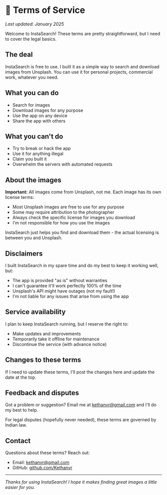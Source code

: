 # 📜 Terms of Service

*Last updated: January 2025*

Welcome to InstaSearch! These terms are pretty straightforward, but I need to cover the legal basics.

## The deal

InstaSearch is free to use. I built it as a simple way to search and download images from Unsplash. You can use it for personal projects, commercial work, whatever you need.

## What you can do

- Search for images
- Download images for any purpose
- Use the app on any device
- Share the app with others

## What you can't do

- Try to break or hack the app
- Use it for anything illegal
- Claim you built it
- Overwhelm the servers with automated requests

## About the images

**Important:** All images come from Unsplash, not me. Each image has its own license terms:

- Most Unsplash images are free to use for any purpose
- Some may require attribution to the photographer
- Always check the specific license for images you download
- I'm not responsible for how you use the images

InstaSearch just helps you find and download them - the actual licensing is between you and Unsplash.

## Disclaimers

I built InstaSearch in my spare time and do my best to keep it working well, but:

- The app is provided "as is" without warranties
- I can't guarantee it'll work perfectly 100% of the time
- Unsplash's API might have outages (not my fault!)
- I'm not liable for any issues that arise from using the app

## Service availability

I plan to keep InstaSearch running, but I reserve the right to:

- Make updates and improvements
- Temporarily take it offline for maintenance
- Discontinue the service (with advance notice)

## Changes to these terms

If I need to update these terms, I'll post the changes here and update the date at the top.

## Feedback and disputes

Got a problem or suggestion? Email me at kethanvr@gmail.com and I'll do my best to help.

For legal disputes (hopefully never needed), these terms are governed by Indian law.

## Contact

Questions about these terms? Reach out:

- Email: kethanvr@gmail.com
- GitHub: [github.com/Kethanvr](https://github.com/Kethanvr)

---

*Thanks for using InstaSearch! I hope it makes finding great images a little easier for you.*
